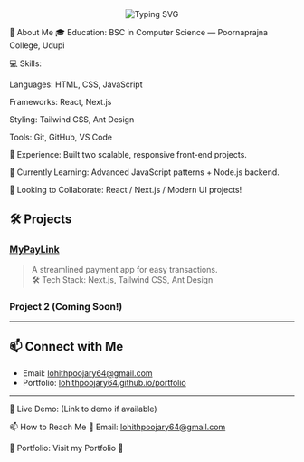 
<div align="center">
  <img src="https://readme-typing-svg.herokuapp.com?font=Fira+Code&size=24&pause=1000&center=true&width=435&lines=Hi+there!+👋+I'm+Lohith;Front-End+Developer; React+|+Next.js+|+Tailwind+Lover" alt="Typing SVG" />

</div>

🚀 About Me
🎓 Education: BSC in Computer Science — Poornaprajna College, Udupi

💻 Skills:

Languages: HTML, CSS, JavaScript

Frameworks: React, Next.js

Styling: Tailwind CSS, Ant Design

Tools: Git, GitHub, VS Code

💼 Experience: Built two scalable, responsive front-end projects.

🌱 Currently Learning: Advanced JavaScript patterns + Node.js backend.

🤝 Looking to Collaborate: React / Next.js / Modern UI projects!


## 🛠️ Projects

### [MyPayLink](https://github.com/lohithpoojary64/MyPayLink)
> A streamlined payment app for easy transactions.  
> 🛠️ Tech Stack: Next.js, Tailwind CSS, Ant Design

### Project 2 (Coming Soon!)

---

## 📫 Connect with Me
- Email: [lohithpoojary64@gmail.com](mailto:lohithpoojary64@gmail.com)
- Portfolio: [lohithpoojary64.github.io/portfolio](https://lohithpoojary64.github.io/portfolio)

---
🔗 Live Demo: (Link to demo if available)

📫 How to Reach Me
📧 Email: lohithpoojary64@gmail.com

🔗 Portfolio: Visit my Portfolio 🚀

